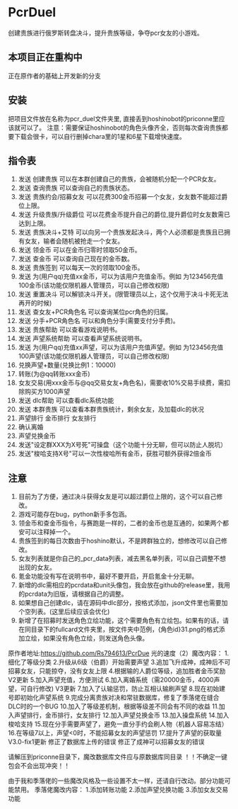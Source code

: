 # PcrDuel
创建贵族进行俄罗斯转盘决斗，提升贵族等级，争夺pcr女友的小游戏。
## 本项目正在重构中
正在原作者的基础上开发新的分支
## 安装
把项目文件放在名称为pcr_duel文件夹里, 直接丢到hoshinobot的priconne里应该就可以了。
注意：需要保证hoshinobot的角色头像齐全，否则每次查询贵族都要下载会很卡，可以自行删掉chara里的1星和6星下载增快速度。
## 指令表
1.  发送 创建贵族 可以在本群创建自己的贵族，会被随机分配一个PCR女友。
2.  发送 查询贵族 可以查询自己的贵族状态。
3.  发送 贵族约会/招募女友 可以花费300金币招募一个女友，女友数不能超过爵位上限。
4.  发送 升级贵族/升级爵位 可以花费金币提升自己的爵位,提升爵位时女友数需已达到上限。
5.  发送 贵族决斗+艾特 可以向另一个贵族发起决斗，两个人必须都是贵族且已拥有女友，输者会随机被抢走一个女友。
6.  发送 领金币 可以在金币归零时领取50金币。
7.  发送 查金币 可以查询自己现在的金币数。
8.  发送 贵族签到 可以每天一次的领取100金币。
9.  发送 为(用户qq)充值xx金币，可以为该用户充值金币。例如 为123456充值100金币(该功能仅限机器人管理员，可以自己修改权限)
10. 发送 重置决斗 可以解锁决斗开关。(限管理员以上，这个仅用于决斗卡死无法再开的时候)
11. 发送 查女友+PCR角色名 可以查询某位pcr角色的归属。	
12. 发送 分手+PCR角色名 可以和角色分手(需要支付分手费)。
13. 发送 贵族帮助 可以查看游戏说明书。
14. 发送 声望系统帮助 可以查看声望系统说明书。
15. 发送 为(用户qq)充值xx声望，可以为该用户充值声望。例如 为123456充值100声望(该功能仅限机器人管理员，可以自己修改权限)
16. 兑换声望+数量(兑换比例1：10000)
17. 转账(为@qq转账xxx金币)
18. 女友交易(用xxx金币与@qq交易女友+角色名)，需要收10%交易手续费，需扣除购买方1000声望
19. 发送 dlc帮助 可以查看dlc系统功能
20. 发送 本群贵族 可以查看本群贵族统计，剩余女友，及加载dlc的状况
21. 声望排行 金币排行 女友排行
22. 确认离婚
23. 声望兑换金币
24. 发送"设定群XXX为X号死"可操盘（这个功能十分无聊，但可以防止人脱坑）
25. 发送"梭哈支持X号"可以一次性梭哈所有金币，获胜可额外获得2倍金币
## 注意
1. 目前为了方便，通过决斗获得女友是可以超过爵位上限的，这个可以自己修改。
2. 游戏可能存在bug，python新手多包涵。
3. 领金币和查金币指令，与赛跑是一样的，二者的金币也是互通的，如果两个都安可以注释掉一个。
4. 贵族签到的每日次数由于hoshino默认，不是跨群独立的，想修改可以自己修改。
5. 女友列表就是你自己的_pcr_data列表，减去黑名单列表，可以自己调整不想出现的女友。
6. 氪金功能没有写在说明书中，最好不要开启，开启氪金十分无聊。
7. 新增的dlc需相应的pcrdata和unit头像包，我会放在github的release里，我用的pcrdata为旧版，请根据自己的调整。
8. 如果想自己创建dlc，请在源码中dlc部分，按格式添加，json文件里也需要加个空列表。(这里后续应该会优化)
9. 新增了在招募时发送角色立绘功能，这个需要角色有立绘包。如果有的话，请在同目录下的fullcard文件夹里，按文件夹中范例，{角色id}31.png的格式添加立绘，如果没有角色立绘，则发送角色头像。

原作者地址:https://github.com/Rs794613/PcrDue
光的速度（2）魔改内容：
1.细化了等级分类
2.升级从6级（伯爵）开始需要声望
3.追加飞升成神，成神后不可招募女友，只能掠夺，没有女友上限
4.根据输的人爵位等级，追加胜者金币奖励
V2更新
5.加入声望充值，方便测试
6.加入离婚系统（需20000金币，4000声望，可自行修改)
V3更新
7.加入了认输惩罚，防止互相认输刷声望
8.现在初始建号即初始化声望系统
9.完成分离贵族对决和常驻数据库，修复了季落佬在缝合DLC时的一个BUG
10.加入了等级差机制，根据等级差不同会有不同的收益
11.加入声望排行，金币排行，女友排行
12.加入声望兑换金币
13.加入操盘系统
14.加入梭哈支持
15.现在分手需要声望了，避免一直分手约会刷人物（机器人容易冻结）
16.在等级7以上，声望<0时，不能招募女友的声望惩罚
17.提升了声望的获取量
V3.0-fix1更新
修正了数据库上传的错误
修正了成神可以招募女友的错误

请解压到priconne目录下，魔改数据库文件应与原数据库同目录
！！不确定一键包会不会出现冲突！！

由于我和季落佬的一些魔改风格及一些设置不太一样，还请自行改动。部分功能可能禁用。
季落佬魔改内容：
1.添加转账功能
2.添加声望兑换功能
3.添加女友交易功能